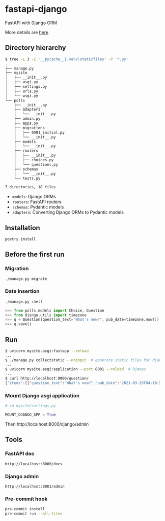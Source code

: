 # fastapi-django

FastAPI with Django ORM

More details are [here](https://kigawas.me/posts/integrate-fastapi-and-django-orm/).

## Directory hierarchy

```bash
$ tree -L 3 -I '__pycache__|.venv|staticfiles' -P '*.py'
.
├── manage.py
├── mysite
│   ├── __init__.py
│   ├── asgi.py
│   ├── settings.py
│   ├── urls.py
│   └── wsgi.py
└── polls
    ├── __init__.py
    ├── adapters
    │   └── __init__.py
    ├── admin.py
    ├── apps.py
    ├── migrations
    │   ├── 0001_initial.py
    │   └── __init__.py
    ├── models
    │   └── __init__.py
    ├── routers
    │   ├── __init__.py
    │   ├── choices.py
    │   └── questions.py
    ├── schemas
    │   └── __init__.py
    └── tests.py

7 directories, 18 files
```

- `models`: Django ORMs
- `routers`: FastAPI routers
- `schemas`: Pydantic models
- `adapters`: Converting Django ORMs to Pydantic models

## Installation

```bash
poetry install
```

## Before the first run

### Migration

```bash
./manage.py migrate
```

### Data insertion

```bash
./manage.py shell
```

```python
>>> from polls.models import Choice, Question
>>> from django.utils import timezone
>>> q = Question(question_text="What's new?", pub_date=timezone.now())
>>> q.save()
```

## Run

```bash
$ uvicorn mysite.asgi:fastapp --reload
...
$ ./manage.py collectstatic --noinput  # generate static files for django admin
...
$ uvicorn mysite.asgi:application --port 8001 --reload  # Django
...
$ curl http://localhost:8000/question/
{"items":[{"question_text":"What's new?","pub_date":"2021-03-29T04:18:54.724432+00:00"}]}%
```

### Mount Django asgi application

```python
# in mysite/settings.py

MOUNT_DJANGO_APP = True
```

Then http://localhost:8000/django/admin

## Tools

### FastAPI doc

```plaintext
http://localhost:8000/docs
```

### Django admin

```plaintext
http://localhost:8001/admin
```

### Pre-commit hook

```bash
pre-commit install
pre-commit run --all-files
```
